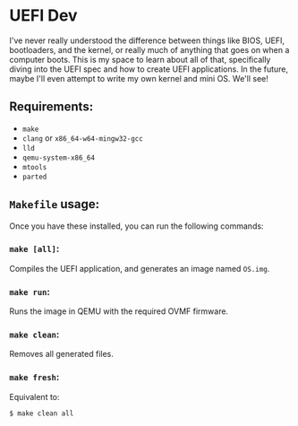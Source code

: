 # UEFI Dev

I've never really understood the difference between things like BIOS, UEFI, bootloaders, and the kernel, or really much of anything that goes on when a computer boots. This is my space to learn about all of that, specifically diving into the UEFI spec and how to create UEFI applications. In the future, maybe I'll even attempt to write my own kernel and mini OS. We'll see!

## Requirements:
- `make`
- `clang` or `x86_64-w64-mingw32-gcc`
- `lld`
- `qemu-system-x86_64`
- `mtools`
- `parted`

## `Makefile` usage:

Once you have these installed, you can run the following commands:

### `make [all]`:

Compiles the UEFI application, and generates an image named `OS.img`.

### `make run`:

Runs the image in QEMU with the required OVMF firmware.

### `make clean`:

Removes all generated files.

### `make fresh`:

Equivalent to:
```bash
$ make clean all
```
